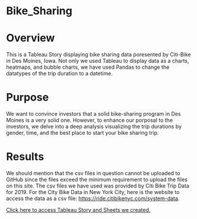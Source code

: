 # Bike_Sharing

# Overview 
This is a Tableau Story displaying bike sharing data poresented by Citi-Bike in Des Moines, Iowa. Not only we used Tableau to display data as a charts, heatmaps, and bubble charts, we have used Pandas to change the datatypes of the trip duration to a datetime. 

# Purpose 
We want to convince investors that a solid bike-sharing program in Des Moines is a very solid one. However, to enhance our porposal to the investors, we delve into a deep analysis visualizing the trip durations by gender, time, and the best place to start your bike sharing trip. 

# Results 
We should mention that the csv files in question cannot be uploaded to GitHub since the files exceed the minimum requirement to upload the files on this site. The csv files we have used was provided by Citi Bike Trip Data for 2019. For the City Bike Data in New York City, here is the website to access the data as a csv file: https://ride.citibikenyc.com/system-data. 

[Click here to access Tableau Story and Sheets we created.](https://public.tableau.com/app/profile/stephen.sivetts/viz/CityBikeProjectUSETHISONE/CitiBikeAnalysisStory?publish=yes) 


